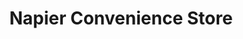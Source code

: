 ---
title: "Napier Convenience Store"
url: /gillingham/napier-convenience-store/
shop: Lebensmittel
---